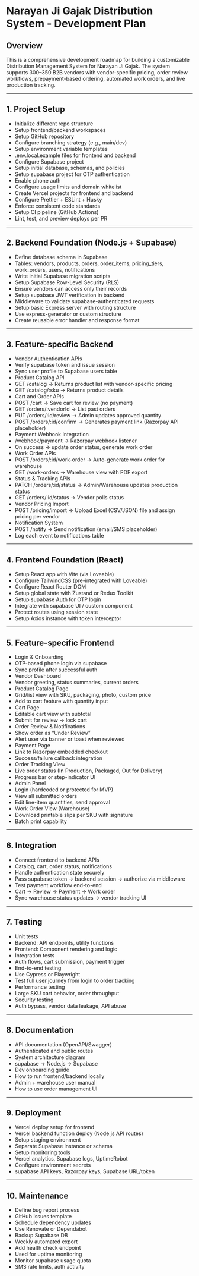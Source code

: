 # **Narayan Ji Gajak Distribution System \- Development Plan**

## **Overview**

This is a comprehensive development roadmap for building a customizable Distribution Management System for Narayan Ji Gajak. The system supports 300–350 B2B vendors with vendor-specific pricing, order review workflows, prepayment-based ordering, automated work orders, and live production tracking.

---

## **1\. Project Setup**

*  Initialize different repo structure  
  * Setup frontend/backend workspaces  
*  Setup GitHub repository  
  * Configure branching strategy (e.g., main/dev)  
*  Setup environment variable templates  
  * .env.local.example files for frontend and backend  
*  Configure Supabase project  
  * Setup initial database, schemas, and policies  
*  Setup supabase project for OTP authentication  
  * Enable phone auth  
  * Configure usage limits and domain whitelist  
*  Create Vercel projects for frontend and backend  
*  Configure Prettier \+ ESLint \+ Husky  
  * Enforce consistent code standards  
*  Setup CI pipeline (GitHub Actions)  
  * Lint, test, and preview deploys per PR

---

## **2\. Backend Foundation (Node.js \+ Supabase)**

*  Define database schema in Supabase  
  * Tables: vendors, products, orders, order\_items, pricing\_tiers, work\_orders, users, notifications  
*  Write initial Supabase migration scripts  
*  Setup Supabase Row-Level Security (RLS)  
  * Ensure vendors can access only their records  
*  Setup supabase JWT verification in backend  
  * Middleware to validate supabase-authenticated requests  
*  Setup basic Express server with routing structure  
  * Use express-generator or custom structure  
*  Create reusable error handler and response format

---

## **3\. Feature-specific Backend**

*  Vendor Authentication APIs  
  * Verify supabase token and issue session  
  * Sync user profile to Supabase users table  
*  Product Catalog API  
  * GET /catalog → Returns product list with vendor-specific pricing  
  * GET /catalog/:sku → Returns product details  
*  Cart and Order APIs  
  * POST /cart → Save cart for review (no payment)  
  * GET /orders/:vendorId → List past orders  
  * PUT /orders/:id/review → Admin updates approved quantity  
  * POST /orders/:id/confirm → Generates payment link (Razorpay API placeholder)  
*  Payment Webhook Integration  
  * /webhook/payment → Razorpay webhook listener  
  * On success → update order status, generate work order  
*  Work Order APIs  
  * POST /orders/:id/work-order → Auto-generate work order for warehouse  
  * GET /work-orders → Warehouse view with PDF export  
*  Status & Tracking APIs  
  * PATCH /orders/:id/status → Admin/Warehouse updates production status  
  * GET /orders/:id/status → Vendor polls status  
*  Vendor Pricing Import  
  * POST /pricing/import → Upload Excel (CSV/JSON) file and assign pricing per vendor  
*  Notification System  
  * POST /notify → Send notification (email/SMS placeholder)  
  * Log each event to notifications table

---

## **4\. Frontend Foundation (React)**

*  Setup React app with Vite (via Loveable)  
*  Configure TailwindCSS (pre-integrated with Loveable)  
*  Configure React Router DOM  
*  Setup global state with Zustand or Redux Toolkit  
*  Setup supabase Auth for OTP login  
  * Integrate with supabase UI / custom component  
*  Protect routes using session state  
*  Setup Axios instance with token interceptor

---

## **5\. Feature-specific Frontend**

*  Login & Onboarding  
  * OTP-based phone login via supabase  
  * Sync profile after successful auth  
*  Vendor Dashboard  
  * Vendor greeting, status summaries, current orders  
*  Product Catalog Page  
  * Grid/list view with SKU, packaging, photo, custom price  
  * Add to cart feature with quantity input  
*  Cart Page  
  * Editable cart view with subtotal  
  * Submit for review → lock cart  
*  Order Review & Notifications  
  * Show order as “Under Review”  
  * Alert user via banner or toast when reviewed  
*  Payment Page  
  * Link to Razorpay embedded checkout  
  * Success/failure callback integration  
*  Order Tracking View  
  * Live order status (In Production, Packaged, Out for Delivery)  
  * Progress bar or step-indicator UI  
*  Admin Panel  
  * Login (hardcoded or protected for MVP)  
  * View all submitted orders  
  * Edit line-item quantities, send approval  
*  Work Order View (Warehouse)  
  * Download printable slips per SKU with signature  
  * Batch print capability

---

## **6\. Integration**

*  Connect frontend to backend APIs  
  * Catalog, cart, order status, notifications  
*  Handle authentication state securely  
  * Pass supabase token → backend session → authorize via middleware  
*  Test payment workflow end-to-end  
  * Cart → Review → Payment → Work order  
*  Sync warehouse status updates → vendor tracking UI

---

## **7\. Testing**

*  Unit tests  
  * Backend: API endpoints, utility functions  
  * Frontend: Component rendering and logic  
*  Integration tests  
  * Auth flows, cart submission, payment trigger  
*  End-to-end testing  
  * Use Cypress or Playwright  
  * Test full user journey from login to order tracking  
*  Performance testing  
  * Large SKU cart behavior, order throughput  
*  Security testing  
  * Auth bypass, vendor data leakage, API abuse

---

## **8\. Documentation**

*  API documentation (OpenAPI/Swagger)  
  * Authenticated and public routes  
*  System architecture diagram  
  * supabase → Node.js → Supabase  
*  Dev onboarding guide  
  * How to run frontend/backend locally  
*  Admin \+ warehouse user manual  
  * How to use order management UI

---

## **9\. Deployment**

*  Vercel deploy setup for frontend  
*  Vercel backend function deploy (Node.js API routes)  
*  Setup staging environment  
  * Separate Supabase instance or schema  
*  Setup monitoring tools  
  * Vercel analytics, Supabase logs, UptimeRobot  
*  Configure environment secrets  
  * supabase API keys, Razorpay keys, Supabase URL/token

---

## **10\. Maintenance**

*  Define bug report process  
  * GitHub Issues template  
*  Schedule dependency updates  
  * Use Renovate or Dependabot  
*  Backup Supabase DB  
  * Weekly automated export  
*  Add health check endpoint  
  * Used for uptime monitoring  
*  Monitor supabase usage quota  
  * SMS rate limits, auth activity
